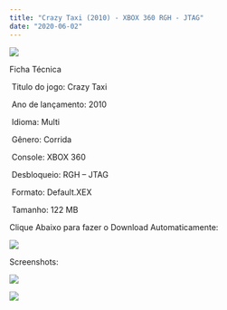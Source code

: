 ```yaml
---
title: "Crazy Taxi (2010) - XBOX 360 RGH - JTAG"
date: "2020-06-02"
---
```


[![](https://1.bp.blogspot.com/-7lk65UGNvtY/XtWcknIL4pI/AAAAAAAAJEw/8jsKS84AttMKSxVBtx8Fj6BNqmyqn7rbgCK4BGAsYHg/s320/jaquette-crazy-taxi-xbox-360-cover-avant-g.jpg)](https://1.bp.blogspot.com/-7lk65UGNvtY/XtWcknIL4pI/AAAAAAAAJEw/8jsKS84AttMKSxVBtx8Fj6BNqmyqn7rbgCK4BGAsYHg/jaquette-crazy-taxi-xbox-360-cover-avant-g.jpg)

Ficha Técnica

 Titulo do jogo: Crazy Taxi

 Ano de lançamento: 2010

 Idioma: Multi

 Gênero: Corrida

 Console: XBOX 360

 Desbloqueio: RGH – JTAG

 Formato: Default.XEX

 Tamanho: 122 MB

Clique Abaixo para fazer o Download Automaticamente:

[![](https://1.bp.blogspot.com/-eNerQjlxWXg/Xsyoy1YwxPI/AAAAAAAAG8o/qs-0XGNQDR4jSn0uGinE3EzKZZ6GoZnEACPcBGAYYCw/s1600/LINK1.png)](https://zee.gl/lm6rck)

Screenshots:

[![](https://1.bp.blogspot.com/-VCM2e6G4E9U/XtWcldhEEQI/AAAAAAAAJE0/fO2s9rrDHUY_XhdIdYcVdOXl7aXkbdENgCK4BGAsYHg/w400-h225/maxresdefault.jpg)](https://1.bp.blogspot.com/-VCM2e6G4E9U/XtWcldhEEQI/AAAAAAAAJE0/fO2s9rrDHUY_XhdIdYcVdOXl7aXkbdENgCK4BGAsYHg/maxresdefault.jpg)

[![](https://1.bp.blogspot.com/-PoQCXroZmd8/XtWckIanByI/AAAAAAAAJEs/iYmX87Ma1SMU1LpN2NoS74Vry4LsLW82wCK4BGAsYHg/w400-h223/download.jpg)](https://1.bp.blogspot.com/-PoQCXroZmd8/XtWckIanByI/AAAAAAAAJEs/iYmX87Ma1SMU1LpN2NoS74Vry4LsLW82wCK4BGAsYHg/download.jpg)
